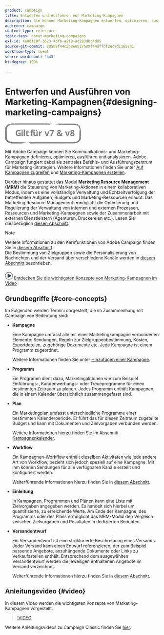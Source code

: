 ```yaml
---
product: campaign
title: Entwerfen und Ausführen von Marketing-Kampagnen
description: Sie können Marketing-Kampagnen entwerfen, optimieren, ausführen und analysieren.
audience: campaign
content-type: reference
topic-tags: about-marketing-campaigns
exl-id: 4e0df18f-3623-4dfb-a2f8-ad293dbc4dd5
source-git-commit: 20509f44c5b8e0827a09f44dffdf2ec9d11652a1
workflow-type: tm+mt
source-wordcount: '443'
ht-degree: 100%

---
```


# Entwerfen und Ausführen von Marketing-Kampagnen{#designing-marketing-campaigns}

![](../../assets/common.svg)

Mit Adobe Campaign können Sie Kommunikations- und Marketing-Kampagnen definieren, optimieren, ausführen und analysieren. Adobe Campaign fungiert dabei als zentrales Befehls- und Ausführungszentrum für Marketing-Strategien. Weitere Informationen finden Sie unter [Auf Kampagnen zugreifen](../../distributed/using/accessing-campaigns.md) und [Marketing-Kampagnen erstellen](../../campaign/using/setting-up-marketing-campaigns.md).

Darüber hinaus gestattet das Modul **Marketing Resource Management (MRM)** die Steuerung von Marketing-Aktionen in einem kollaborativen Modus, indem es eine vollständige Verwaltung und Echtzeitverfolgung der betreffenden Aufgaben, Budgets und Marketing-Ressourcen erlaubt. Das Marketing Resource Management ermöglicht die Optimierung und Regulierung der Verwaltung von internen und externen Prozessen, Ressourcen und Marketing-Kampagnen sowie der Zusammenarbeit mit externen Dienstleistern (Agenturen, Druckereien etc.). Lesen Sie diesbezüglich [diesen Abschnitt](../../mrm/using/about-marketing-resource-management.md).

>[!NOTE]
>
>Weitere Informationen zu den Kernfunktionen von Adobe Campaign finden Sie in [diesem Abschnitt](../../platform/using/about-adobe-campaign-classic.md).\
>Die Bestimmung von Zielgruppen sowie die Personalisierung von Nachrichten und der Versand über verschiedene Kanäle werden in [diesem Abschnitt](../../delivery/using/steps-about-delivery-creation-steps.md) beschrieben.

![](assets/do-not-localize/how-to-video.png) [Entdecken Sie die wichtigsten Konzepte von Marketing-Kampagnen im Video](#video)

## Grundbegriffe {#core-concepts}

Im Folgenden werden Termini dargestellt, die im Zusammenhang mit Campaign von Bedeutung sind:

* **Kampagne**

   Eine Kampagne umfasst alle mit einer Marketingkampagne verbundenen Elemente: Sendungen, Regeln zur Zielgruppenbestimmung, Kosten, Exportdateien, zugehörige Dokumente etc. Jede Kampagne ist einem Programm zugeordnet.

   Weitere Informationen finden Sie unter [Hinzufügen einer Kampagne](../../campaign/using/setting-up-marketing-campaigns.md#adding-a-campaign).

* **Programm**

   Ein Programm dient dazu, Marketingaktionen wie zum Beispiel Einführungs-, Kundenwerbungs- oder Treueprogramme für einen bestimmten Zeitraum zu planen. Jedes Programm enthält Kampagnen, die in einem Kalender übersichtlich zusammengefasst sind.

* **Plan**

   Ein Marketingplan umfasst unterschiedliche Programme einer bestimmten Kalenderperiode. Er führt das für diesen Zeitraum zugeteilte Budget und kann mit Dokumenten und Zielvorgaben verbunden werden.

   Weitere Informationen hierzu finden Sie im Abschnitt [Kampagnenkalender](../../campaign/using/accessing-marketing-campaigns.md#campaign-calendar).

* **Workflow**

   Ein Kampagnen-Workflow enthält dieselben Aktivitäten wie jede andere Art von Workflow, bezieht sich jedoch speziell auf eine Kampagne. Mit ihm können Sendungen für alle verfügbaren Kanäle erstellt und konfiguriert werden.

   Weiterführende Informationen hierzu finden Sie in [diesem Abschnitt](../../campaign/using/marketing-campaign-deliveries.md#building-the-main-target-in-a-workflow).

* **Einleitung**

   In Kampagnen, Programmen und Plänen kann eine Liste mit Zielvorgaben angegeben werden. Es handelt sich hierbei um quantifizierte, zu erreichende Werte. Am Ende der Kampagne, des Programms oder des Plans ermöglicht das MRM-Modul den Vergleich zwischen Zielvorgaben und Resultaten in dedizierten Berichten.

* **Versandentwurf**

   Ein Versandentwurf ist eine strukturierte Beschreibung eines Versands. Jeder Versand kann einen Entwurf referenzieren, der zum Beispiel passende Angebote, anzuhängende Dokumente oder Links zu Verkaufsstellen enthält. Entsprechend dem ausgewählten Versandentwurf werden die jeweiligen enthaltenen Angebote im Versand verzeichnet.

   Weiterführende Informationen hierzu finden Sie in [diesem Abschnitt](../../campaign/using/marketing-campaign-deliveries.md#associating-and-structuring-resources-linked-via-a-delivery-outline).

## Anleitungsvideo {#video}

In diesem Video werden die wichtigsten Konzepte von Marketing-Kampagnen vorgestellt.

>[!VIDEO](https://video.tv.adobe.com/v/35131?quality=12)

Weitere Anleitungsvideos zu Campaign Classic finden Sie [hier](https://experienceleague.adobe.com/docs/campaign-classic-learn/tutorials/overview.html?lang=de).
